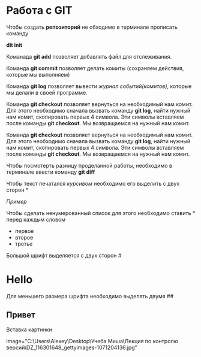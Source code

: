 # Работа с GIT #

Чтобы создать **репозиторий** не обходимо в терминале прописать команду 

**dit init**

Команада **git add** позволяет добавлять файл для отслеживания.

Команда **git commit** позволяет делать комиты (сохраняем действия, которые мы выполняем)

Команда **git log** позволяет вывести *журнал событий(комитов)*, которые мы делали в своей программе.

Команда **git checkout** позволяет вернуться на необходимый нам комит. Для этого необходимо сначала вызвать команду **git log**, найти нужный нам комит, скопировать первых 4 символа. Эти символы вставляем после команды **git checkout**. Мы возвращаемся на нужный нам комит. 

Команда **git checkout** позволяет вернуться на необходимый нам комит. Для этого необходимо сначала вызвать команду **git log**, найти нужный нам комит, скопировать первых 4 символа. Эти символы вставляем после команды **git checkout**. Мы возвращаемся на нужный нам комит.

Чтобы посмотерть разницу проделанной работы, необходимо в терминале ввести команду **git diff**

Чтобы текст печатался *курсивом* необходимо его выделить с двух сторон *

*Пример*

Чтобы сделать ненумерованный список для этого необходимо ставить * перед каждым словом
* первое
* второе
* третье

Большой шрифт выделяется с двух сторон #
# Hello #

Для меньшего размера шрифта необходимо выделять двумя ##

## Привет ##

Вставка картинки 

image="C:\Users\Alexey\Desktop\Учеба Миша\Лекция по контролю версий\DZ\_116301648_gettyimages-1071204136.jpg"

